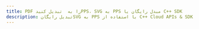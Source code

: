---title: PDF را به  تبدیل کنیدPPS، SVG به PPS مبدل رایگان یا C++ SDKdescription: تبدیل رایگانSVG به PPS با استفاده از C++ Cloud APIs & SDK همچنین اسناد PDF را در Cloud ایجاد، ویرایش و رندر کنید.---